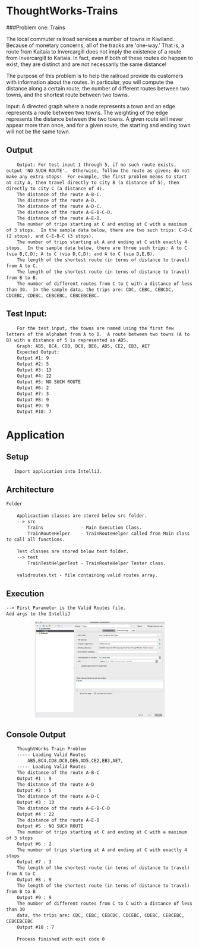 # ThoughtWorks-Trains

###Problem one: Trains
 
The local commuter railroad services a number of towns in Kiwiland.  Because of monetary concerns, all of the tracks are 'one-way.'  That is, a route from Kaitaia to Invercargill does not imply the existence of a route from Invercargill to Kaitaia.  In fact, even if both of these routes do happen to exist, they are distinct and are not necessarily the same distance!
 
The purpose of this problem is to help the railroad provide its customers with information about the routes.  In particular, you will compute the distance along a certain route, the number of different routes between two towns, and the shortest route between two towns.
 
Input:  A directed graph where a node represents a town and an edge represents a route between two towns.  The weighting of the edge represents the distance between the two towns.  A given route will never appear more than once, and for a given route, the starting and ending town will not be the same town.
 
## Output
        Output: For test input 1 through 5, if no such route exists, output 'NO SUCH ROUTE'.  Otherwise, follow the route as given; do not make any extra stops!  For example, the first problem means to start at city A, then travel directly to city B (a distance of 5), then directly to city C (a distance of 4).
        The distance of the route A-B-C.
        The distance of the route A-D.
        The distance of the route A-D-C.
        The distance of the route A-E-B-C-D.
        The distance of the route A-E-D.
        The number of trips starting at C and ending at C with a maximum of 3 stops.  In the sample data below, there are two such trips: C-D-C (2 stops). and C-E-B-C (3 stops).
        The number of trips starting at A and ending at C with exactly 4 stops.  In the sample data below, there are three such trips: A to C (via B,C,D); A to C (via D,C,D); and A to C (via D,E,B).
        The length of the shortest route (in terms of distance to travel) from A to C.
        The length of the shortest route (in terms of distance to travel) from B to B.
        The number of different routes from C to C with a distance of less than 30.  In the sample data, the trips are: CDC, CEBC, CEBCDC, CDCEBC, CDEBC, CEBCEBC, CEBCEBCEBC.
         
## Test Input:
        For the test input, the towns are named using the first few letters of the alphabet from A to D.  A route between two towns (A to B) with a distance of 5 is represented as AB5.
        Graph: AB5, BC4, CD8, DC8, DE6, AD5, CE2, EB3, AE7
        Expected Output:
        Output #1: 9
        Output #2: 5
        Output #3: 13
        Output #4: 22
        Output #5: NO SUCH ROUTE
        Output #6: 2
        Output #7: 3
        Output #8: 9
        Output #9: 9
        Output #10: 7
        
        
# Application 

## Setup
       Import application into IntelliJ.
       
## Architecture       
    Folder
    
        Applicaction classes are stored below src folder.
        --> src
            Trains              - Main Execution Class.
            TrainRouteHelper    - TrainRouteHelper called from Main class to call all functions.
             
        Test classes are stored below test folder.
        --> test
            TrainTestHelperTest - TrainRouteHelper Tester class. 
    
        validroutes.txt - file containing valid routes array. 

## Execution
    
    --> First Parameter is the Valid Routes file. 
    Add args to the IntelliJ

<p align="center">
  <img src="https://github.com/MadMouse/ThoughtWorks-Trains/blob/master/images/intllij-args.png" width="350"/>
</p>    

## Console Output
        ThoughtWorks Train Problem
        ----- Loading Valid Routes 
            AB5,BC4,CD8,DC8,DE6,AD5,CE2,EB3,AE7,
        ----- Loading Valid Routes 
        The distance of the route A-B-C
        Output #1 : 9
        The distance of the route A-D
        Output #2 : 5
        The distance of the route A-D-C
        Output #3 : 13
        The distance of the route A-E-B-C-D
        Output #4 : 22
        The distance of the route A-E-D
        Output #5 : NO SUCH ROUTE
        The number of trips starting at C and ending at C with a maximum of 3 stops
        Output #6 : 2
        The number of trips starting at A and ending at C with exactly 4 stops
        Output #7 : 3
        The length of the shortest route (in terms of distance to travel) from A to C
        Output #8 : 9
        The length of the shortest route (in terms of distance to travel) from B to B
        Output #9 : 9
        The number of different routes from C to C with a distance of less than 30
        data, the trips are: CDC, CEBC, CEBCDC, CDCEBC, CDEBC, CEBCEBC, CEBCEBCEBC
        Output #10 : 7
        
        Process finished with exit code 0